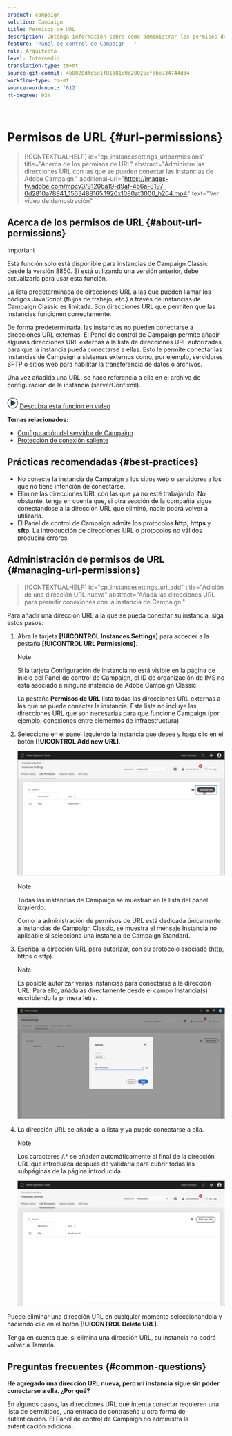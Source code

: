 ```yaml
---
product: campaign
solution: Campaign
title: Permisos de URL
description: Obtenga información sobre cómo administrar los permisos de URL en el Panel de control de Campaign
feature: 'Panel de control de Campaign   '
role: Arquitecto
level: Intermedio
translation-type: tm+mt
source-git-commit: 4b8020dfd5d1f81a81d0e20025cfabe734744d34
workflow-type: tm+mt
source-wordcount: '612'
ht-degree: 93%

---
```



# Permisos de URL {#url-permissions}

>[!CONTEXTUALHELP]
>id="cp_instancesettings_urlpermissions"
>title="Acerca de los permisos de URL"
>abstract="Administre las direcciones URL con las que se pueden conectar las instancias de Adobe Campaign."
>additional-url="https://images-tv.adobe.com/mpcv3/91206a19-d9af-4b6a-8197-0d2810a78941_1563488165.1920x1080at3000_h264.mp4" text="Ver vídeo de demostración"

## Acerca de los permisos de URL {#about-url-permissions}

>[!IMPORTANT]
>
>Esta función solo está disponible para instancias de Campaign Classic desde la versión 8850. Si está utilizando una versión anterior, debe actualizarla para usar esta función.

La lista predeterminada de direcciones URL a las que pueden llamar los códigos JavaScript (flujos de trabajo, etc.) a través de instancias de Campaign Classic es limitada. Son direcciones URL que permiten que las instancias funcionen correctamente.

De forma predeterminada, las instancias no pueden conectarse a direcciones URL externas. El Panel de control de Campaign permite añadir algunas direcciones URL externas a la lista de direcciones URL autorizadas para que la instancia pueda conectarse a ellas. Esto le permite conectar las instancias de Campaign a sistemas externos como, por ejemplo, servidores SFTP o sitios web para habilitar la transferencia de datos o archivos.

Una vez añadida una URL, se hace referencia a ella en el archivo de configuración de la instancia (serverConf.xml).

![](assets/do-not-localize/how-to-video.png) [Descubra esta función en vídeo](https://experienceleague.adobe.com/docs/campaign-classic-learn/control-panel/instance-settings/adding-url-permissions.html?lang=en#instance-settings)

**Temas relacionados:**

* [Configuración del servidor de Campaign](https://docs.campaign.adobe.com/doc/AC/en/INS_Additional_configurations_Configuring_Campaign_server.html)
* [Protección de conexión saliente](https://docs.campaign.adobe.com/doc/AC/en/INS_Additional_configurations_Configuring_Campaign_server.html#Outgoing_connection_protection)

## Prácticas recomendadas {#best-practices}

* No conecte la instancia de Campaign a los sitios web o servidores a los que no tiene intención de conectarse.
* Elimine las direcciones URL con las que ya no esté trabajando. No obstante, tenga en cuenta que, si otra sección de la compañía sigue conectándose a la dirección URL que eliminó, nadie podrá volver a utilizarla.
* El Panel de control de Campaign admite los protocolos **http**, **https** y **sftp**. La introducción de direcciones URL o protocolos no válidos producirá errores.

## Administración de permisos de URL {#managing-url-permissions}

>[!CONTEXTUALHELP]
>id="cp_instancesettings_url_add"
>title="Adición de una dirección URL nueva"
>abstract="Añada las direcciones URL para permitir conexiones con la instancia de Campaign."

Para añadir una dirección URL a la que se pueda conectar su instancia, siga estos pasos:

1. Abra la tarjeta **[!UICONTROL Instances Settings]** para acceder a la pestaña **[!UICONTROL URL Permissions]**.

   >[!NOTE]
   >
   >Si la tarjeta Configuración de instancia no está visible en la página de inicio del Panel de control de Campaign, el ID de organización de IMS no está asociado a ninguna instancia de Adobe Campaign Classic
   >
   >La pestaña <b><span class="uicontrol">Permisos de URL</span></b> lista todas las direcciones URL externas a las que se puede conectar la instancia. Esta lista no incluye las direcciones URL que son necesarias para que funcione Campaign (por ejemplo, conexiones entre elementos de infraestructura).

1. Seleccione en el panel izquierdo la instancia que desee y haga clic en el botón **[!UICONTROL Add new URL]**.

   ![](assets/add_url1.png)

   >[!NOTE]
   >
   >Todas las instancias de Campaign se muestran en la lista del panel izquierdo.
   >
   >Como la administración de permisos de URL está dedicada únicamente a instancias de Campaign Classic, se muestra el mensaje Instancia no aplicable si selecciona una instancia de Campaign Standard.

1. Escriba la dirección URL para autorizar, con su protocolo asociado (http, https o sftp).

   >[!NOTE]
   >
   >Es posible autorizar varias instancias para conectarse a la dirección URL. Para ello, añádalas directamente desde el campo Instancia(s) escribiendo la primera letra.

   ![](assets/add_url2.png)

1. La dirección URL se añade a la lista y ya puede conectarse a ella.

   >[!NOTE]
   >
   >Los caracteres /.* se añaden automáticamente al final de la dirección URL que introduzca después de validarla para cubrir todas las subpáginas de la página introducida.

   ![](assets/add_url_listnew.png)

Puede eliminar una dirección URL en cualquier momento seleccionándola y haciendo clic en el botón **[!UICONTROL Delete URL]**.

Tenga en cuenta que, si elimina una dirección URL, su instancia no podrá volver a llamarla.

## Preguntas frecuentes {#common-questions}

**He agregado una dirección URL nueva, pero mi instancia sigue sin poder conectarse a ella. ¿Por qué?**

En algunos casos, las direcciones URL que intenta conectar requieren una lista de permitidos, una entrada de contraseña u otra forma de autenticación. El Panel de control de Campaign no administra la autenticación adicional.
